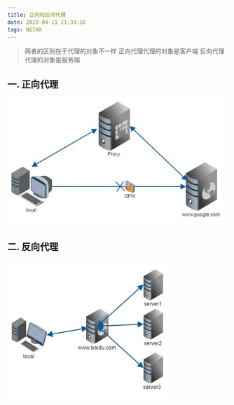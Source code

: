```yaml
---
title: 正向和反向代理
date: 2020-04-11 21:33:16
tags: NGINX
---
```

> 两者的区别在于代理的对象不一样
> 正向代理代理的对象是客户端
> 反向代理代理的对象是服务端

<!-- more -->

## 一. 正向代理
![](/img/2020/proxy_one.jpg)


## 二. 反向代理
![](/img/2020/proxy_two.jpg)


